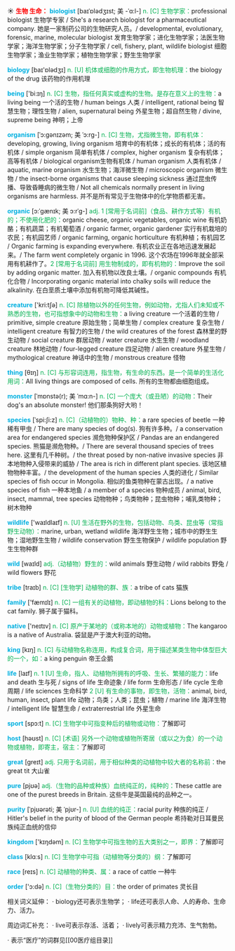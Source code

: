 ☀ <font color="red">**生物 生命：**</font>
<font color="sky blue">**biologist**</font> [baɪˈɒlədʒɪst; 美 -ˈɑ:l-]
<font color="#00b050">n. [C] 生物学家：</font>professional biologist 生物学专家 / She's a research biologist for a pharmaceutical company. 她是一家制药公司的生物研究人员。/ developmental, evolutionary, forensic, marine, molecular biologist 发育生物学家；进化生物学家；法医生物学家；海洋生物学家；分子生物学家 / cell, fishery, plant, wildlife biologist 细胞生物学家；渔业生物学家；植物生物学家；野生生物学家

<font color="sky blue">**biology**</font> [baɪ'ɒlədӡɪ] 
<font color="#00b050">n. [U] 机体或细胞的作用方式，即生物机理：</font>the biology of the drug 该药物的作用机理

<font color="sky blue">**being**</font> ['bi:ɪŋ] 
<font color="#00b050">n. [C] 生物，指任何真实或虚构的生物。是存在意义上的生物：</font>a living being 一个活的生物 / human beings 人类 / intelligent, rational being 智慧生物；理性生物 / alien, supernatural being 外星生物；超自然生物 / divine, supreme being 神明；上帝
           
<font color="sky blue">**organism**</font> [ˈɔ:gənɪzəm; 美 ˈɔ:rg-]
<font color="#00b050">n. [C] 生物，尤指微生物，即有机体：</font>developing, growing, living organism 培育中的有机体；成长的有机体；活的有机体 / simple organism 简单有机体 / complex, higher organism 复杂有机体；高等有机体 / biological organism生物有机体 / human organism 人类有机体 / aquatic, marine organism 水生生物；海洋微生物 / microscopic organism 微生物 / the insect-borne organisms that cause sleeping sickness 通过昆虫传播、导致昏睡病的微生物 / Not all chemicals normally present in living organisms are harmless. 并不是所有常见于生物体中的化学物质都无害。
           
<font color="sky blue">**organic**</font> [ɔ:ˈgænɪk; 美 ɔ:rˈg-]
<font color="#00b050">adj. 1 [常用于名词前]（食品、耕作方式等）有机的；不使用化肥的：</font>organic cheese, organic vegetables, organic wine 有机奶酪；有机蔬菜；有机葡萄酒 / organic farmer, organic gardener 实行有机栽培的农民；有机园艺师 / organic farming, organic horticulture 有机种植；有机园艺 / Organic farming is expanding everywhere. 有机农业正在各地迅速发展起来。/ The farm went completely organic in 1996. 这个农场在1996年就全部采用有机耕作了。<font color="#00b050">2 [常用于名词前] 用生物制成的，即有机物的：</font>Improve the soil by adding organic matter. 加入有机物以改良土壤。/ organic compounds 有机化合物 / Incorporating organic material into chalky soils will reduce the alkalinity. 在白垩质土壤中添加有机物可降低其碱性。

<font color="sky blue">**creature**</font> ['kri:tʃə] 
<font color="#00b050">n. [C] 除植物以外的任何生物，例如动物，尤指人们未知或不熟悉的生物，也可指想象中的动物和生物：</font>a living creature 一个活着的生物 / primitive, simple creature 原始生物；简单生物 / complex creature 复杂生物 / intelligent creature 有智力的生物 / the wild creatures of the forest 森林里的野生动物 / social creature 群居动物 / water creature 水生生物 / woodland creature 林地动物 / four-legged creature 四足动物 / alien creature 外星生物 / mythological creature 神话中的生物 / monstrous creature 怪物

<font color="sky blue">**thing**</font> [θɪŋ] 
<font color="#00b050">n. [C] 与形容词连用，指生物，有生命的东西。是一个简单的生活化用词：</font>All living things are composed of cells. 所有的生物都由细胞组成。
                      
<font color="sky blue">**monster**</font> [ˈmɒnstə(r); 美 ˈmɑ:n-]
<font color="#00b050">n. [C] 一个庞大（或丑陋）的动物：</font>Their dog's an absolute monster! 他们那条狗好大哟！

<font color="sky blue">**species**</font> [ˈspi:ʃi:z]
<font color="#00b050">n. [C]（动植物的）物种、种：</font>a rare species of beetle 一种稀有甲虫 / There are many species of dog(s). 狗有许多种。/ a conservation area for endangered species 濒危物种保护区 / Pandas are an endangered species. 熊猫是濒危物种。/ There are several thousand species of trees here. 这里有几千种树。/ the threat posed by non-native invasive species 非本地物种入侵带来的威胁 / The area is rich in different plant species. 该地区植物物种丰富。/ the development of the human species 人类的进化 / Similar species of fish occur in Mongolia. 相似的鱼类物种在蒙古出现。/ a native species of fish 一种本地鱼 / a member of a species 物种成员 / animal, bird, insect, mammal, tree species 动物物种；鸟类物种；昆虫物种；哺乳类物种；树木物种

<font color="sky blue">**wildlife**</font> ['waɪldlaɪf] 
<font color="#00b050">n. [U] 生活在野外的生物，包括动物、鸟类、昆虫等（常指野生动物）：</font>marine, urban, wetland wildlife 海洋野生生物；城市中的野生生物；湿地野生生物 / wildlife conservation 野生生物保护 / wildlife population 野生生物种群

<font color="sky blue">**wild**</font> [waɪld] 
<font color="#00b050">adj.（动植物）野生的：</font>wild animals 野生动物 / wild rabbits 野兔 / wild flowers 野花
           
<font color="sky blue">**tribe**</font> [traɪb]
<font color="#00b050">n. [C] [生物学] 动植物的群、族：</font>a tribe of cats 猫族

<font color="sky blue">**family**</font> ['fæmɪlɪ] 
<font color="#00b050">n. [C] 一组有关的动植物，即动植物的科：</font>Lions belong to the cat family. 狮子属于猫科。

<font color="sky blue">**native**</font> ['neɪtɪv] 
<font color="#00b050">n. [C] 原产于某地的（或称本地的）动物或植物：</font>The kangaroo is a native of Australia. 袋鼠是产于澳大利亚的动物。

<font color="sky blue">**king**</font> [kɪŋ] 
<font color="#00b050">n. [C] 与动植物名称连用，构成复合词，用于描述某类生物中体型巨大的一个，如：</font>a king penguin 帝王企鹅

<font color="sky blue">**life**</font> [laɪf] 
<font color="#00b050">n. 1 [U] 生命，指人、动植物所拥有的呼吸、生长、繁殖的能力：</font>life and death 生与死 / signs of life 生命迹象 / life form 生命形态 / life cycle 生命周期 / life sciences 生命科学 <font color="#00b050">2 [U] 有生命的事物，即生物，活物：</font>animal, bird, human, insect, plant life 动物；鸟类；人类；昆虫；植物 / marine life 海洋生物 / intelligent life 智慧生命 / extraterrestrial life 外星生命
         
<font color="sky blue">**sport**</font> [spɔ:t] 
<font color="#00b050">n. [C] 生物学中可指变种后的植物或动物：</font>了解即可

<font color="sky blue">**host**</font> [həʊst] 
<font color="#00b050">n. [C] [术语] 另外一个动物或植物所寄居（或以之为食）的一个动物或植物，即寄主，宿主：</font>了解即可

<font color="sky blue">**great**</font> [ɡreɪt] 
<font color="#00b050">adj. 只用于名词前，用于相似种类的动植物中较大者的名称前：</font>the great tit 大山雀

<font color="sky blue">**pure**</font> [pjʊə] 
<font color="#00b050">adj.（生物的品种或种族）血统纯正的，纯种的：</font>These cattle are one of the purest breeds in Britain. 这些牛是英国最纯的品种之一。
           
<font color="sky blue">**purity**</font> [ˈpjʊərəti; 美 ˈpjʊr-]
<font color="#00b050">n. [U] 血统的纯正：</font>racial purity 种族的纯正 / Hitler's belief in the purity of blood of the German people 希持勒对日耳曼民族纯正血统的信仰

<font color="sky blue">**kingdom**</font> ['kɪŋdəm] 
<font color="#00b050">n. [C] 生物学中可指生物的五大类别之一，即界：</font>了解即可

<font color="sky blue">**class**</font> [klɑːs] 
<font color="#00b050">n. [C] 生物学中可指（动植物等分类的）纲：</font>了解即可

<font color="sky blue">**race**</font> [reɪs] 
<font color="#00b050">n. [C] 动植物的种类、属：</font>a race of cattle 一种牛

<font color="sky blue">**order**</font> ['ɔ:də] 
<font color="#00b050">n. [C]（生物分类的）目：</font>the order of primates 灵长目

相关词义延伸：
· biology还可表示生物学；
· life还可表示人命、人的寿命、生命力、活力。

周边词汇补充：
· live可表示存活、活着；
· lively可表示精力充沛、生气勃勃。

· 表示“医疗”的词群见[[00医疗组目录]]
